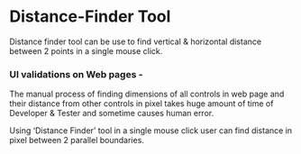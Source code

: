 # Distance-Finder Tool
Distance finder tool can be use to find vertical &amp; horizontal distance between 2 points in a single mouse click.

### UI validations on Web pages -
The manual process of finding dimensions of all controls in web page and their distance from other controls in pixel takes huge amount of time of Developer & Tester and sometime causes human error.

Using ‘Distance Finder’ tool in a single mouse click user can find distance in pixel between 2 parallel boundaries.
